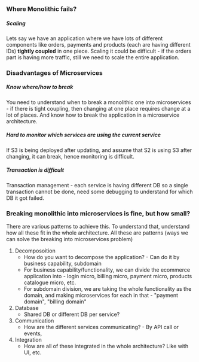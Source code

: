 ### Where Monolithic fails?
##### Scaling
Lets say we have an application where we have lots of different components like orders, payments and products (each are having different IDs) **tightly coupled** in one piece. Scaling it could be difficult - if the orders part is having more traffic, still we need to scale the entire application.

### Disadvantages of Microservices
##### Know where/how to break
You need to understand when to break a monolithic one into microservices - if there is tight coupling, then changing at one place requires change at a lot of places. And know how to break the application in a microservice architecture.

##### Hard to monitor which services are using the current service
If S3 is being deployed after updating, and assume that S2 is using S3 after changing, it can break, hence monitoring is difficult.

##### Transaction is difficult
Transaction management - each service is having different DB so a single transaction cannot be done, need some debugging to understand for which DB it got failed.

### Breaking monolithic into microservices is fine, but how small? 
There are various patterns to achieve this. To understand that, understand how all these fit in the whole architecture. All these are patterns (ways we can solve the breaking into microservices problem)

1. Decomposoition
    + How do you want to decompose the application? - Can do it by business capability, subdomain
    + For business capability/functionality, we can divide the ecommerce application into - login micro, billing micro, payment micro, products catalogue micro, etc.
    + For subdomain division, we are taking the whole functionality as the domain, and making microservices for each in that - "payment domain", "billing domain"
2. Database
    + Shared DB or different DB per service?
3. Communication
    + How are the different services communicating? - By API call or events,
4. Integration
    + How are all of these integrated in the whole architecture? Like with UI, etc.
